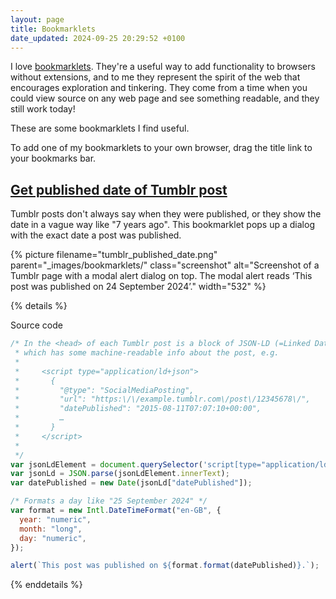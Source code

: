 ```yaml
---
layout: page
title: Bookmarklets
date_updated: 2024-09-25 20:29:52 +0100
---
```

I love [bookmarklets](https://en.wikipedia.org/wiki/Bookmarklet).
They're a useful way to add functionality to browsers without extensions, and to me they represent the spirit of the web that encourages exploration and tinkering.
They come from a time when you could view source on any web page and see something readable, and they still work today!

These are some bookmarklets I find useful.

To add one of my bookmarklets to your own browser, drag the title link to your bookmarks bar.

<style>
  picture + details {
    margin-top: 1em;
  }
</style>

<h2><a href="javascript:(function()%7Bvar%20jsonLdElement%20%3D%20document.querySelector('script%5Btype%3D%22application%2Fld%2Bjson%22%5D')%3Bvar%20jsonLd%20%3D%20JSON.parse(jsonLdElement.innerText)%3Bvar%20datePublished%20%3D%20new%20Date(jsonLd%5B%22datePublished%22%5D)%3Bvar%20format%20%3D%20new%20Intl.DateTimeFormat(%22en-GB%22%2C%20%7Byear%3A%20%22numeric%22%2Cmonth%3A%20%22long%22%2Cday%3A%20%22numeric%22%2C%7D)%3Balert(%60This%20post%20was%20published%20on%20%24%7Bformat.format(datePublished)%7D.%60)%7D)()">Get published date of Tumblr post</a></h2>

Tumblr posts don't always say when they were published, or they show the date in a vague way like "7 years ago".
This bookmarklet pops up a dialog with the exact date a post was published.

{%
  picture
  filename="tumblr_published_date.png"
  parent="_images/bookmarklets/"
  class="screenshot"
  alt="Screenshot of a Tumblr page with a modal alert dialog on top. The modal alert reads ‘This post was published on 24 September 2024’."
  width="532"
%}

{% details %}<summary>Source code</summary>

```javascript
/* In the <head> of each Tumblr post is a block of JSON-LD (=Linked Data)
 * which has some machine-readable info about the post, e.g.
 *
 *     <script type="application/ld+json">
 *       {
 *         "@type": "SocialMediaPosting",
 *         "url": "https:\/\/example.tumblr.com\/post\/12345678\/",
 *         "datePublished": "2015-08-11T07:07:10+00:00",
 *         …
 *       }
 *     </script>
 *
 */
var jsonLdElement = document.querySelector('script[type="application/ld+json"]');
var jsonLd = JSON.parse(jsonLdElement.innerText);
var datePublished = new Date(jsonLd["datePublished"]);

/* Formats a day like "25 September 2024" */
var format = new Intl.DateTimeFormat("en-GB", {
  year: "numeric",
  month: "long",
  day: "numeric",
});

alert(`This post was published on ${format.format(datePublished)}.`);
```

{% enddetails %}